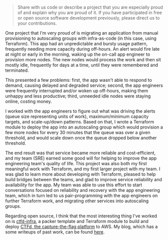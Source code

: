 > Share with us code or describe a project that you are especially proud of and explain why you are proud of it. If you have participated in free or open source software development previously, please direct us to your contributions.

One project that I'm very proud of is migrating an application from manual provisioning to autoscaling groups with infra-as-code (in this case, using Terraform). This app had an unpredictable and bursty usage pattern, frequently needing more capacity during off-hours. An alert would fire late at night or early in the morning, waking up the on-call app engineer to provision more nodes. The new nodes would process the work and then sit mostly idle, frequently for days at a time, until they were remembered and terminated. 

This presented a few problems: first, the app wasn't able to respond to demand, causing delayed and degraded service; second, the app engineers were frequently interrupted and/or woken up off-hours, making them unhappy and less productive; third, unneeded idle nodes were staying online, costing money.

I worked with the app engineers to figure out what was driving the alerts (queue size representing units of work), maximum/minimum capacity targets, and scale-up/down patterns. Based on that, I wrote a Terraform module to deploy the app into an autoscaling group which would provision a few more nodes for every 30 minutes that the queue was over a given threshold, and would scale down once the queue dropped below another threshold.

The end result was that service became more reliable and cost-efficient, and my team (SRE) earned some good will for helping to improve the app engineering team's quality of life. This project was also both my first meaningful work with Terraform, and my first larger project with my team. I was glad to learn more about developing with Terraform, pleased to help build bridges between the teams, and glad to improve service reliability and availability for the app. My team was able to use this effort to start conversations focused on reliability and recovery with the app engineering team, which in turn led to us pair-programming with the app engineers on further Terraform work, and migrating other services into autoscaling groups.

Regarding open source, I think that the most interesting thing I've worked on is [ctfd-infra](https://github.com/maxdotdotg/ctfd-infra), a packer template and Terraform module to build and deploy [CTFd, the capture-the-flag platform](https://github.com/CTFd/CTFd/) to AWS. My blog, which has a some writeups of past work, can be found [here](viperandleaf.xyz/).

